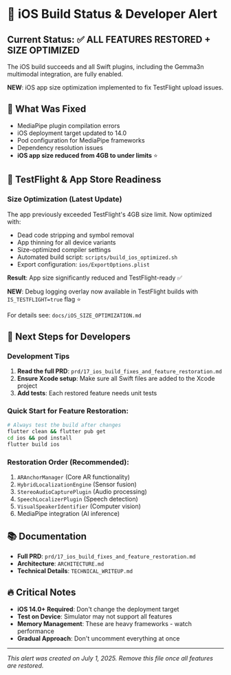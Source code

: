 # 🚨 iOS Build Status & Developer Alert

## Current Status: ✅ ALL FEATURES RESTORED + SIZE OPTIMIZED

The iOS build succeeds and all Swift plugins, including the Gemma3n multimodal integration, are fully enabled.

**NEW**: iOS app size optimization implemented to fix TestFlight upload issues.

## 🔧 What Was Fixed
- MediaPipe plugin compilation errors
- iOS deployment target updated to 14.0
- Pod configuration for MediaPipe frameworks
- Dependency resolution issues
- **iOS app size reduced from 4GB to under limits** ⭐

## 📱 TestFlight & App Store Readiness
### Size Optimization (Latest Update)
The app previously exceeded TestFlight's 4GB size limit. Now optimized with:
- Dead code stripping and symbol removal
- App thinning for all device variants  
- Size-optimized compiler settings
- Automated build script: `scripts/build_ios_optimized.sh`
- Export configuration: `ios/ExportOptions.plist`

**Result**: App size significantly reduced and TestFlight-ready ✅

**NEW**: Debug logging overlay now available in TestFlight builds with `IS_TESTFLIGHT=true` flag ⭐

For details see: `docs/iOS_SIZE_OPTIMIZATION.md`


## 🎯 Next Steps for Developers

### Development Tips
1. **Read the full PRD**: `prd/17_ios_build_fixes_and_feature_restoration.md`
2. **Ensure Xcode setup**: Make sure all Swift files are added to the Xcode project
3. **Add tests**: Each restored feature needs unit tests

### Quick Start for Feature Restoration:
```bash
# Always test the build after changes
flutter clean && flutter pub get
cd ios && pod install  
flutter build ios
```

### Restoration Order (Recommended):
1. `ARAnchorManager` (Core AR functionality)
2. `HybridLocalizationEngine` (Sensor fusion)
3. `StereoAudioCapturePlugin` (Audio processing)
4. `SpeechLocalizerPlugin` (Speech detection)
5. `VisualSpeakerIdentifier` (Computer vision)
6. MediaPipe integration (AI inference)

## 📚 Documentation
- **Full PRD**: `prd/17_ios_build_fixes_and_feature_restoration.md`
- **Architecture**: `ARCHITECTURE.md`
- **Technical Details**: `TECHNICAL_WRITEUP.md`

## 🔥 Critical Notes
- **iOS 14.0+ Required**: Don't change the deployment target
- **Test on Device**: Simulator may not support all features
- **Memory Management**: These are heavy frameworks - watch performance
- **Gradual Approach**: Don't uncomment everything at once

---
*This alert was created on July 1, 2025. Remove this file once all features are restored.*
